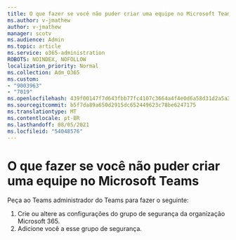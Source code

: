 ```yaml
---
title: O que fazer se você não puder criar uma equipe no Microsoft Teams
ms.author: v-jmathew
author: v-jmathew
manager: scotv
ms.audience: Admin
ms.topic: article
ms.service: o365-administration
ROBOTS: NOINDEX, NOFOLLOW
localization_priority: Normal
ms.collection: Adm_O365
ms.custom:
- "9003963"
- "7019"
ms.openlocfilehash: 439f00147f7d643fbb77fc4107c3664a4f4e0d6a58d31d2a5a33599fab16185f
ms.sourcegitcommit: b5f7da89a650d2915dc652449623c78be6247175
ms.translationtype: MT
ms.contentlocale: pt-BR
ms.lasthandoff: 08/05/2021
ms.locfileid: "54048576"
---
```

# <a name="what-to-do-if-you-cant-create-a-team-in-microsoft-teams"></a>O que fazer se você não puder criar uma equipe no Microsoft Teams

Peça ao Teams administrador do Teams para fazer o seguinte:

1. Crie ou altere as configurações do grupo de segurança da organização Microsoft 365.
2. Adicione você a esse grupo de segurança.
